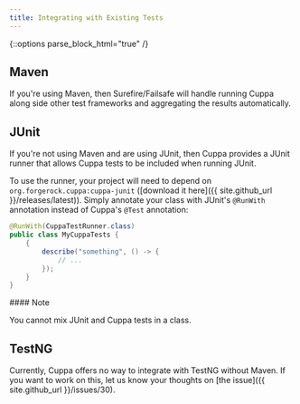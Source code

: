 ```yaml
---
title: Integrating with Existing Tests
---
```


{::options parse_block_html="true" /}

## Maven

If you're using Maven, then Surefire/Failsafe will handle running Cuppa along side other test frameworks and aggregating
the results automatically.

## JUnit

If you're not using Maven and are using JUnit, then Cuppa provides a JUnit runner that allows Cuppa tests to be included
when running JUnit.

To use the runner, your project will need to depend on `org.forgerock.cuppa:cuppa-junit`
([download it here]({{ site.github_url }}/releases/latest)).
Simply annotate your class with JUnit's `@RunWith` annotation instead of Cuppa's `@Test` annotation:

```java
@RunWith(CuppaTestRunner.class)
public class MyCuppaTests {
    {
        describe("something", () -> {
            // ...
        });
    }
}
```

<div class="alert alert-info" role="alert">
#### Note

You cannot mix JUnit and Cuppa tests in a class.
</div>

## TestNG

Currently, Cuppa offers no way to integrate with TestNG without Maven. If you want to work on this, let us know
your thoughts on [the issue]({{ site.github_url }}/issues/30).